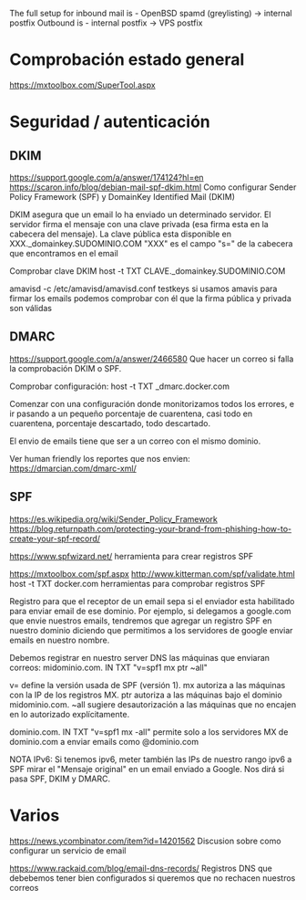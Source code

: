 The full setup for inbound mail is - OpenBSD spamd (greylisting) -> internal postfix
Outbound is - internal postfix -> VPS postfix


# Comprobación estado general
https://mxtoolbox.com/SuperTool.aspx


# Seguridad / autenticación

## DKIM
https://support.google.com/a/answer/174124?hl=en
https://scaron.info/blog/debian-mail-spf-dkim.html
Como configurar Sender Policy Framework (SPF) y DomainKey Identified Mail (DKIM)

DKIM asegura que un email lo ha enviado un determinado servidor.
El servidor firma el mensaje con una clave privada (esa firma esta en la cabecera del mensaje). La clave pública esta disponible en XXX._domainkey.SUDOMINIO.COM
"XXX" es el campo "s=" de la cabecera que encontramos en el email

Comprobar clave DKIM
host -t TXT CLAVE._domainkey.SUDOMINIO.COM

amavisd -c /etc/amavisd/amavisd.conf testkeys
  si usamos amavis para firmar los emails podemos comprobar con él que la firma pública y privada son válidas



## DMARC
https://support.google.com/a/answer/2466580
Que hacer un correo si falla la comprobación DKIM o SPF.

Comprobar configuración:
host -t TXT _dmarc.docker.com

Comenzar con una configuración donde monitorizamos todos los errores, e ir pasando a un pequeño porcentaje de cuarentena, casi todo en cuarentena, porcentaje descartado, todo descartado.

El envio de emails tiene que ser a un correo con el mismo dominio.

Ver human friendly los reportes que nos envien: https://dmarcian.com/dmarc-xml/



## SPF
https://es.wikipedia.org/wiki/Sender_Policy_Framework
https://blog.returnpath.com/protecting-your-brand-from-phishing-how-to-create-your-spf-record/

https://www.spfwizard.net/
  herramienta para crear registros SPF

https://mxtoolbox.com/spf.aspx
http://www.kitterman.com/spf/validate.html
host -t TXT docker.com
  herramientas para comprobar registros SPF

Registro para que el receptor de un email sepa si el enviador esta habilitado para enviar email de ese dominio.
Por ejemplo, si delegamos a google.com que envie nuestros emails, tendremos que agregar un registro SPF en nuestro dominio diciendo que permitimos a los servidores de google enviar emails en nuestro nombre.

Debemos registrar en nuestro server DNS las máquinas que enviaran correos:
midominio.com. IN TXT "v=spf1 mx ptr ~all"

v= define la versión usada de SPF (versión 1).
mx autoriza a las máquinas con la IP de los registros MX.
ptr autoriza a las máquinas bajo el dominio midominio.com.
~all sugiere desautorización a las máquinas que no encajen en lo autorizado explícitamente.


dominio.com.  IN TXT "v=spf1 mx -all"
  permite solo a los servidores MX de dominio.com a enviar emails como @dominio.com


NOTA IPv6:
Si tenemos ipv6, meter también las IPs de nuestro rango ipv6 a SPF
mirar el "Mensaje original" en un email enviado a Google. Nos dirá si pasa SPF, DKIM y DMARC.




# Varios
https://news.ycombinator.com/item?id=14201562
Discusion sobre como configurar un servicio de email


https://www.rackaid.com/blog/email-dns-records/
Registros DNS que debebemos tener bien configurados si queremos que no rechacen nuestros correos
